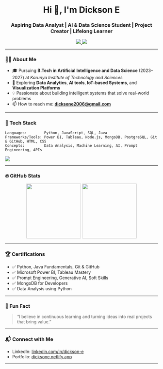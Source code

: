 
<h1 align="center">Hi 👋, I'm Dickson E</h1>
<h3 align="center">Aspiring Data Analyst | AI & Data Science Student | Project Creator | Lifelong Learner</h3>

<p align="center">
  <a href="https://www.linkedin.com/in/dickson-e" target="_blank">
    <img src="https://img.shields.io/badge/LinkedIn-%230077B5.svg?style=for-the-badge&logo=linkedin&logoColor=white" />
  </a>
  <a href="https://dicksone.netlify.app" target="_blank">
    <img src="https://img.shields.io/badge/Portfolio-%23663399.svg?style=for-the-badge&logo=About.me&logoColor=white" />
  </a>
</p>

---

### 🧑‍💻 About Me

- 🎓 Pursuing **B.Tech in Artificial Intelligence and Data Science** (2023–2027) at *Karunya Institute of Technology and Sciences*  
- 🚀 Exploring **Data Analytics**, **AI tools**, **IoT-based Systems**, and **Visualization Platforms**  
- 💡 Passionate about building intelligent systems that solve real-world problems  
- 📫 How to reach me: **dicksone2006@gmail.com**

---

### 🚀 Tech Stack

```text
Languages:        Python, JavaScript, SQL, Java  
Frameworks/Tools: Power BI, Tableau, Node.js, MongoDB, PostgreSQL, Git & GitHub, HTML, CSS  
Concepts:         Data Analysis, Machine Learning, AI, Prompt Engineering, APIs  
```

<p align="left">
  <img src="https://skillicons.dev/icons?i=python,js,html,css,java,git,github,mongodb,postgres,powershell,vscode," />
</p>

---

### 🔥 GitHub Stats

<p align="center">
  <img height="180em" src="https://github-readme-stats.vercel.app/api?username=dicksonlegend&show_icons=true&theme=tokyonight" />
  <img height="180em" src="https://github-readme-stats.vercel.app/api/top-langs/?username=dicksonlegend&layout=compact&theme=tokyonight" />
</p>

---

### 🏆 Certifications

- ✅ Python, Java Fundamentals, Git & GitHub  
- ✅ Microsoft Power BI, Tableau Mastery  
- ✅ Prompt Engineering, Generative AI, Soft Skills  
- ✅ MongoDB for Developers  
- ✅ Data Analysis using Python

---

### 🧠 Fun Fact

> “I believe in continuous learning and turning ideas into real projects that bring value.”

---

### 📬 Connect with Me

- LinkedIn: [linkedin.com/in/dickson-e](https://www.linkedin.com/in/dickson-e)  
- Portfolio: [dicksone.netlify.app](https://dicksone.netlify.app)

---
